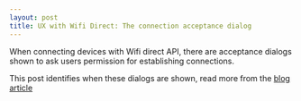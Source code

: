```yaml
---
layout: post
title: UX with Wifi Direct: The connection acceptance dialog
---
```


When connecting devices with Wifi direct API, there are acceptance dialogs shown to ask users permission for establishing connections.

This post identifies when these dialogs are shown, read more from the [blog article](http://www.drjukka.com/blog/wordpress/?p=35)
